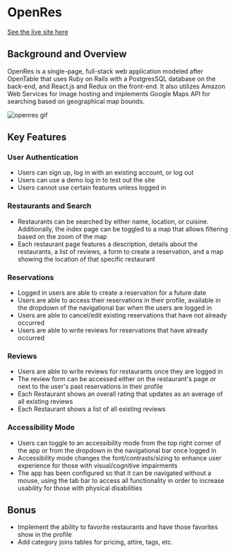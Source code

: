 # OpenRes

[See the live site here](https://openres-aa.herokuapp.com/#/)

## Background and Overview

OpenRes is a single-page, full-stack web application modeled after OpenTable that uses Ruby on Rails with a PostgresSQL database on the back-end, and React.js and Redux on the front-end. It also utilizes Amazon Web Services for image hosting and implements Google Maps API for searching based on geographical map bounds. 

![openres gif](./app/assets/images/openres.gif)


## Key Features

### User Authentication
  * Users can sign up, log in with an existing account, or log out
  * Users can use a demo log in to test out the site
  * Users cannot use certain features unless logged in

### Restaurants and Search
 * Restaurants can be searched by either name, location, or cuisine. Additionally, the index page can be toggled to a map that allows filtering based on the zoom of the map
 * Each restaurant page features a description, details about the restaurants, a list of reviews, a form to create a reservation, and a map showing the location of that specific restaurant 

### Reservations
  * Logged in users are able to create a reservation for a future date
  * Users are able to access their reservations in their profile, available in the dropdown of the navigational bar when the users are logged in
  * Users are able to cancel/edit existing reservations that have not already occurred
  * Users are able to write reviews for reservations that have already occurred

### Reviews 
  * Users are able to write reviews for restaurants once they are logged in
  * The review form can be accessed either on the restaurant's page or next to the user's past reservations in their profile
  * Each Restaurant shows an overall rating that updates as an average of all existing reviews
  * Each Restaurant shows a list of all existing reviews

### Accessibility Mode
  * Users can toggle to an accessibility mode from the top right corner of the app or from the dropdown in the navigational bar once logged in
  * Accessibility mode changes the font/contrasts/sizing to enhance user experience for those with visual/cognitive impairments
  * The app has been configured so that it can be navigated without a mouse, using the tab bar to access all functionality in order to increase usability for those with physical disabilities  


## Bonus

* Implement the ability to favorite restaurants and have those favorites show in the profile
* Add category joins tables for pricing, attire, tags, etc.
